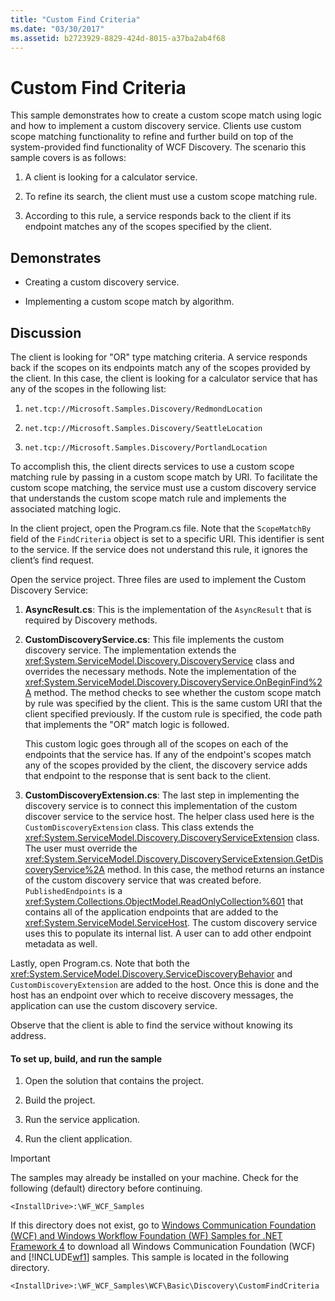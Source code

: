 ```yaml
---
title: "Custom Find Criteria"
ms.date: "03/30/2017"
ms.assetid: b2723929-8829-424d-8015-a37ba2ab4f68
---
```

# Custom Find Criteria
This sample demonstrates how to create a custom scope match using logic and how to implement a custom discovery service. Clients use custom scope matching functionality to refine and further build on top of the system-provided find functionality of WCF Discovery. The scenario this sample covers is as follows:  
  
1.  A client is looking for a calculator service.  
  
2.  To refine its search, the client must use a custom scope matching rule.  
  
3.  According to this rule, a service responds back to the client if its endpoint matches any of the scopes specified by the client.  
  
## Demonstrates  
  
-   Creating a custom discovery service.  
  
-   Implementing a custom scope match by algorithm.  
  
## Discussion  
 The client is looking for "OR" type matching criteria. A service responds back if the scopes on its endpoints match any of the scopes provided by the client. In this case, the client is looking for a calculator service that has any of the scopes in the following list:  
  
1.  `net.tcp://Microsoft.Samples.Discovery/RedmondLocation`  
  
2.  `net.tcp://Microsoft.Samples.Discovery/SeattleLocation`  
  
3.  `net.tcp://Microsoft.Samples.Discovery/PortlandLocation`  
  
 To accomplish this, the client directs services to use a custom scope matching rule by passing in a custom scope match by URI. To facilitate the custom scope matching, the service must use a custom discovery service that understands the custom scope match rule and implements the associated matching logic.  
  
 In the client project, open the Program.cs file. Note that the `ScopeMatchBy` field of the `FindCriteria` object is set to a specific URI. This identifier is sent to the service. If the service does not understand this rule, it ignores the client’s find request.  
  
 Open the service project. Three files are used to implement the Custom Discovery Service:  
  
1.  **AsyncResult.cs**: This is the implementation of the `AsyncResult` that is required by Discovery methods.  
  
2.  **CustomDiscoveryService.cs**: This file implements the custom discovery service. The implementation extends the <xref:System.ServiceModel.Discovery.DiscoveryService> class and overrides the necessary methods. Note the implementation of the <xref:System.ServiceModel.Discovery.DiscoveryService.OnBeginFind%2A> method. The method checks to see whether the custom scope match by rule was specified by the client. This is the same custom URI that the client specified previously. If the custom rule is specified, the code path that implements the "OR" match logic is followed.  
  
     This custom logic goes through all of the scopes on each of the endpoints that the service has. If any of the endpoint's scopes match any of the scopes provided by the client, the discovery service adds that endpoint to the response that is sent back to the client.  
  
3.  **CustomDiscoveryExtension.cs**: The last step in implementing the discovery service is to connect this implementation of the custom discover service to the service host. The helper class used here is the `CustomDiscoveryExtension` class. This class extends the <xref:System.ServiceModel.Discovery.DiscoveryServiceExtension> class. The user must override the <xref:System.ServiceModel.Discovery.DiscoveryServiceExtension.GetDiscoveryService%2A> method. In this case, the method returns an instance of the custom discovery service that was created before. `PublishedEndpoints` is a <xref:System.Collections.ObjectModel.ReadOnlyCollection%601> that contains all of the application endpoints that are added to the <xref:System.ServiceModel.ServiceHost>. The custom discovery service uses this to populate its internal list. A user can to add other endpoint metadata as well.  
  
 Lastly, open Program.cs. Note that both the <xref:System.ServiceModel.Discovery.ServiceDiscoveryBehavior> and `CustomDiscoveryExtension` are added to the host. Once this is done and the host has an endpoint over which to receive discovery messages, the application can use the custom discovery service.  
  
 Observe that the client is able to find the service without knowing its address.  
  
#### To set up, build, and run the sample  
  
1.  Open the solution that contains the project.  
  
2.  Build the project.  
  
3.  Run the service application.  
  
4.  Run the client application.  
  
> [!IMPORTANT]
>  The samples may already be installed on your machine. Check for the following (default) directory before continuing.  
>   
>  `<InstallDrive>:\WF_WCF_Samples`  
>   
>  If this directory does not exist, go to [Windows Communication Foundation (WCF) and Windows Workflow Foundation (WF) Samples for .NET Framework 4](http://go.microsoft.com/fwlink/?LinkId=150780) to download all Windows Communication Foundation (WCF) and [!INCLUDE[wf1](../../../../includes/wf1-md.md)] samples. This sample is located in the following directory.  
>   
>  `<InstallDrive>:\WF_WCF_Samples\WCF\Basic\Discovery\CustomFindCriteria`
